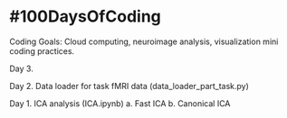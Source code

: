 # #100DaysOfCoding
Coding Goals: Cloud computing, neuroimage analysis, visualization mini coding practices.

Day 3. 

Day 2. Data loader for task fMRI data (data_loader_part_task.py)

Day 1. ICA analysis (ICA.ipynb) 
  a. Fast ICA
  b. Canonical ICA
